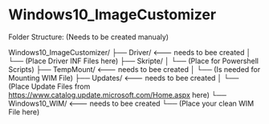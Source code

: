 # Windows10_ImageCustomizer

Folder Structure: (Needs to be created manualy)

Windows10_ImageCustomizer/
├── Driver/ <--- needs to bee created
│   └── (Place Driver INF Files here)
├── Skripte/
│   └── (Place for Powershell Scripts)
├── TempMount/ <--- needs to bee created
│   └── (Is needed for Mounting WIM File) 
├── Updates/ <--- needs to bee created
│   └── (Place Update Files from https://www.catalog.update.microsoft.com/Home.aspx here)
└── Windows10_WIM/ <--- needs to bee created
    └── (Place your clean WIM File here)
